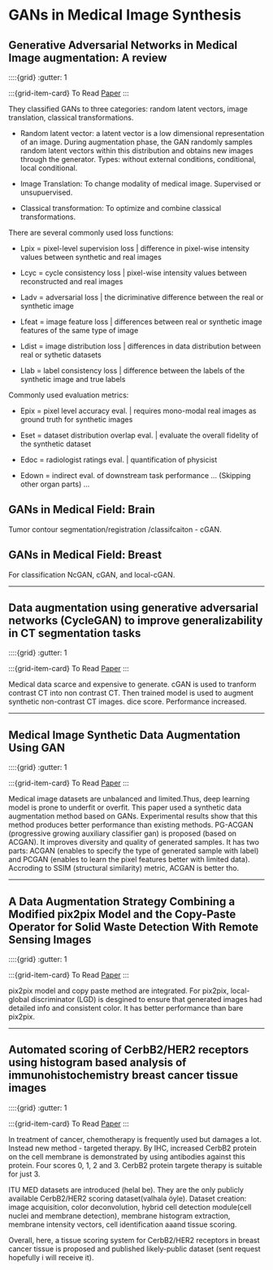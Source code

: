 # GANs in Medical Image Synthesis

## Generative Adversarial Networks in Medical Image augmentation: A review

::::{grid}
:gutter: 1

:::{grid-item-card} To Read
[Paper](https://www.sciencedirect.com/science/article/pii/S0010482522001743)
:::

They classified GANs to three categories: random latent vectors, image translation, classical transformations.

* Random latent vector: a latent vector is a low dimensional representation of an image. During augmentation phase, the GAN randomly samples random latent vectors within this distribution and obtains new images through the generator. Types: without external conditions, conditional, local conditional.

* Image Translation: To change modality of medical image. Supervised or unsupuervised.

* Classical transformation: To optimize and combine classical transformations.

There are several commonly used loss functions:

* Lpix = pixel-level supervision loss | difference in pixel-wise intensity values between synthetic and real images

* Lcyc = cycle consistency loss | pixel-wise intensity values between reconstructed and real images

* Ladv = adversarial loss | the dicriminative difference between the real or synthetic image

* Lfeat = image feature loss | differences between real or synthetic image features of the same type of image

* Ldist = image distribution loss | differences in data distribution between real or sythetic datasets

* Llab = label consistency loss | difference between the labels of the synthetic image and true labels

Commonly used evaluation metrics:

* Epix = pixel level accuracy eval. | requires mono-modal real images as ground truth for synthetic images

* Eset = dataset distribution overlap eval. | evaluate the overall fidelity of the synthetic dataset

* Edoc = radiologist ratings eval. | quantification of physicist

* Edown = indirect eval. of downstream task performance
...
(Skipping other organ parts)
...

## GANs in Medical Field: Brain

Tumor contour segmentation/registration /classifcaiton - cGAN.

## GANs in Medical Field: Breast

For classification NcGAN, cGAN, and local-cGAN.

---

## Data augmentation using generative adversarial networks (CycleGAN) to improve generalizability in CT segmentation tasks

::::{grid}
:gutter: 1

:::{grid-item-card} To Read
[Paper](https://www.nature.com/articles/s41598-019-52737-x)
:::

Medical data scarce and expensive to generate. cGAN is used to tranform contrast CT into non contrast CT. Then trained model is used to augment synthetic non-contrast CT images. dice score. Performance increased.

---

## Medical Image Synthetic Data Augmentation Using GAN

::::{grid}
:gutter: 1

:::{grid-item-card} To Read
[Paper](https://dl.acm.org/doi/10.1145/3424978.3425118)
:::

Medical image datasets are unbalanced and limited.Thus, deep learning model is prone to underfit or overfit. This paper used a synthetic data augmentation method based on GANs. Experimental results show that this method produces better performance than existing methods. PG-ACGAN (progressive growing auxiliary classifier gan) is proposed (based on ACGAN). It improves diversity and quality of generated samples. It has two parts: ACGAN (enables to specify the type of generated sample with label) and PCGAN (enables to learn the pixel features better with limited data). Accroding to SSIM (structural similarity) metric, ACGAN is better tho. 

---

## A Data Augmentation Strategy Combining a Modified pix2pix Model and the Copy-Paste Operator for Solid Waste Detection With Remote Sensing Images

::::{grid}
:gutter: 1

:::{grid-item-card} To Read
[Paper](https://ieeexplore.ieee.org/stamp/stamp.jsp?arnumber=9904838)
:::

pix2pix model and copy paste method are integrated. For pix2pix, local-global discriminator (LGD) is desgined to ensure that generated images had detailed info and consistent color. It has better performance than bare pix2pix.

---

## Automated scoring of CerbB2/HER2 receptors using histogram based analysis of immunohistochemistry breast cancer tissue images

::::{grid}
:gutter: 1

:::{grid-item-card} To Read
[Paper](https://www.sciencedirect.com/science/article/pii/S1746809421005218?via%3Dihub)
:::

In treatment of cancer, chemotherapy is frequently used but damages a lot. Instead new method - targeted therapy. By IHC, increased CerbB2 protein on the cell membrane is demonstrated by using antibodies against this protein. Four scores 0, 1, 2 and 3. CerbB2 protein targete therapy is suitable for just 3. 

ITU MED datasets are introduced (helal be). They are the only publicly available CerbB2/HER2 scoring dataset(valhala öyle). Dataset creation: image acquisition, color deconvolution, hybrid cell detection module(cell nuclei and membrane detection), membrane histogram extraction, membrane intensity vectors, cell identification aaand tissue scoring.

Overall, here, a tissue scoring system for CerbB2/HER2 receptors in breast cancer tissue is proposed and published likely-public dataset (sent request hopefully i will receive it).